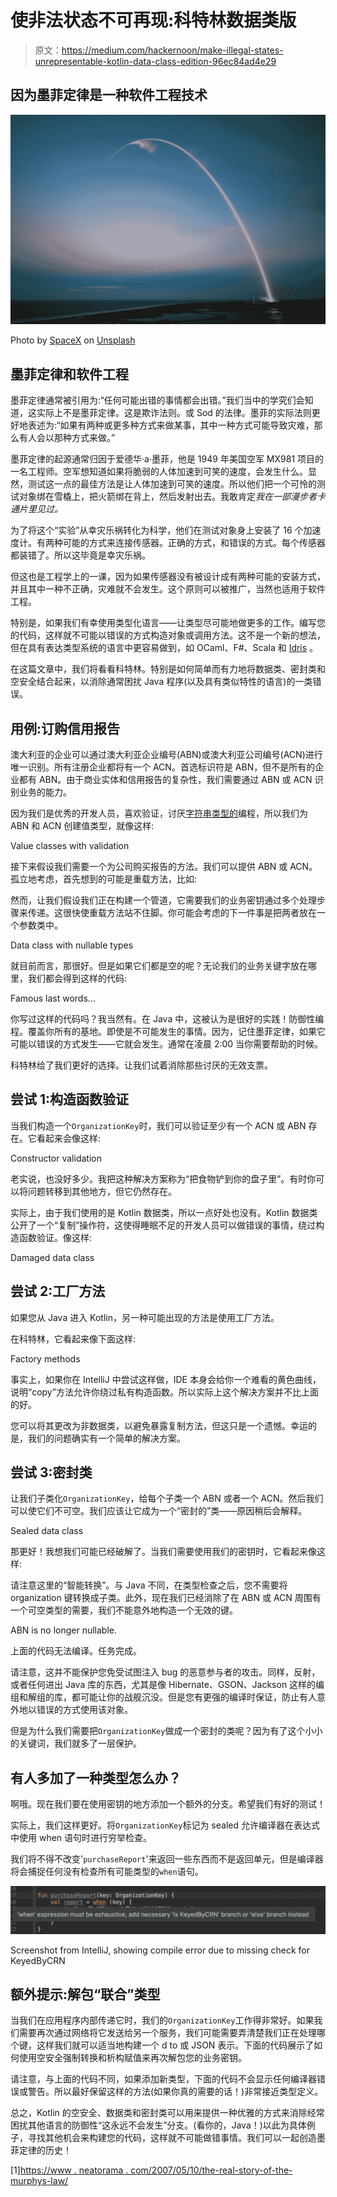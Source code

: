 # 使非法状态不可再现:科特林数据类版

> 原文：<https://medium.com/hackernoon/make-illegal-states-unrepresentable-kotlin-data-class-edition-96ec84ad4e29>

## 因为墨菲定律是一种软件工程技术

![](img/f14d3d2a42582f272f48f0382be3263c.png)

Photo by [SpaceX](https://unsplash.com/@spacex?utm_source=medium&utm_medium=referral) on [Unsplash](https://unsplash.com?utm_source=medium&utm_medium=referral)

## 墨菲定律和软件工程

墨菲定律通常被引用为:“任何可能出错的事情都会出错。”我们当中的学究们会知道，这实际上不是墨菲定律。这是欺诈法则。或 Sod 的法律。墨菲的实际法则更好地表述为:“如果有两种或更多种方式来做某事，其中一种方式可能导致灾难，那么有人会以那种方式来做。”

墨菲定律的起源通常归因于爱德华·a·墨菲，他是 1949 年美国空军 MX981 项目的一名工程师。空军想知道如果将脆弱的人体加速到可笑的速度，会发生什么。显然，测试这一点的最佳方法是让人体加速到可笑的速度。所以他们把一个可怜的测试对象绑在雪橇上，把火箭绑在背上，然后发射出去。我敢肯定*我在一部漫步者卡通片里见过。*

为了将这个“实验”从幸灾乐祸转化为科学，他们在测试对象身上安装了 16 个加速度计。有两种可能的方式来连接传感器。正确的方式，和错误的方式。每个传感器都装错了。所以这毕竟是幸灾乐祸。

但这也是工程学上的一课，因为如果传感器没有被设计成有两种可能的安装方式，并且其中一种不正确，灾难就不会发生。这个原则可以被推广，当然也适用于软件工程。

特别是，如果我们有幸使用类型化语言——让类型尽可能地做更多的工作。编写您的代码，这样就不可能以错误的方式构造对象或调用方法。这不是一个新的想法，但在具有表达类型系统的语言中更容易做到，如 OCaml、F#、Scala 和 [Idris](https://www.idris-lang.org/) 。

在这篇文章中，我们将看看科特林。特别是如何简单而有力地将数据类、密封类和空安全结合起来，以消除通常困扰 Java 程序(以及具有类似特性的语言)的一类错误。

## 用例:订购信用报告

澳大利亚的企业可以通过澳大利亚企业编号(ABN)或澳大利亚公司编号(ACN)进行唯一识别。所有注册企业都将有一个 ACN。首选标识符是 ABN，但不是所有的企业都有 ABN。由于商业实体和信用报告的复杂性，我们需要通过 ABN 或 ACN 识别业务的能力。

因为我们是优秀的开发人员，喜欢验证，讨厌[字符串类型的](http://www.codinghorror.com/blog/2012/07/new-programming-jargon.html)编程，所以我们为 ABN 和 ACN 创建值类型，就像这样:

Value classes with validation

接下来假设我们需要一个为公司购买报告的方法。我们可以提供 ABN 或 ACN。孤立地考虑，首先想到的可能是重载方法，比如:

然而，让我们假设我们正在构建一个管道，它需要我们的业务密钥通过多个处理步骤来传递。这很快使重载方法站不住脚。你可能会考虑的下一件事是把两者放在一个参数类中。

Data class with nullable types

就目前而言，那很好。但是如果它们都是空的呢？无论我们的业务关键字放在哪里，我们都会得到这样的代码:

Famous last words…

你写过这样的代码吗？我当然有。在 Java 中，这被认为是很好的实践！防御性编程。覆盖你所有的基地。即使是不可能发生的事情。因为，记住墨菲定律，如果它可能以错误的方式发生——它就会发生。通常在凌晨 2:00 当你需要帮助的时候。

科特林给了我们更好的选择。让我们试着消除那些讨厌的无效支票。

## 尝试 1:构造函数验证

当我们构造一个`OrganizationKey`时，我们可以验证至少有一个 ACN 或 ABN 存在。它看起来会像这样:

Constructor validation

老实说，也没好多少。我把这种解决方案称为“把食物铲到你的盘子里”。有时你可以将问题转移到其他地方，但它仍然存在。

实际上，由于我们使用的是 Kotlin 数据类，所以一点好处也没有。Kotlin 数据类公开了一个“复制”操作符，这使得睡眠不足的开发人员可以做错误的事情，绕过构造函数验证。像这样:

Damaged data class

## 尝试 2:工厂方法

如果您从 Java 进入 Kotlin，另一种可能出现的方法是使用工厂方法。

在科特林，它看起来像下面这样:

Factory methods

事实上，如果你在 IntelliJ 中尝试这样做，IDE 本身会给你一个难看的黄色曲线，说明“copy”方法允许你绕过私有构造函数。所以实际上这个解决方案并不比上面的好。

您可以将其更改为非数据类，以避免暴露复制方法，但这只是一个遗憾。幸运的是，我们的问题确实有一个简单的解决方案。

## 尝试 3:密封类

让我们子类化`OrganizationKey`，给每个子类一个 ABN 或者一个 ACN。然后我们可以使它们不可空。我们应该让它成为一个“密封的”类——原因稍后会解释。

Sealed data class

那更好！我想我们可能已经破解了。当我们需要使用我们的密钥时，它看起来像这样:

请注意这里的“智能转换”。与 Java 不同，在类型检查之后，您不需要将 organization 键转换成子类。此外，现在我们已经消除了在 ABN 或 ACN 周围有一个可空类型的需要，我们不能意外地构造一个无效的键。

ABN is no longer nullable.

上面的代码无法编译。任务完成。

请注意，这并不能保护您免受试图注入 bug 的恶意参与者的攻击。同样，反射，或者任何进出 Java 库的东西，尤其是像 Hibernate、GSON、Jackson 这样的编组和解组的库，都可能让你的战舰沉没。但是您有更强的编译时保证，防止有人意外地以错误的方式使用该对象。

但是为什么我们需要把`OrganizationKey`做成一个密封的类呢？因为有了这个小小的关键词，我们就多了一层保护。

## 有人多加了一种类型怎么办？

啊哦。现在我们要在使用密钥的地方添加一个额外的分支。希望我们有好的测试！

实际上，我们这样更好。将`OrganizationKey`标记为 sealed 允许编译器在表达式中使用 when 语句时进行穷举检查。

我们将不得不改变'`purchaseReport`'来返回一些东西而不是返回单元，但是编译器将会捕捉任何没有检查所有可能类型的`when`语句。

![](img/9f727843d48286b8855051ae0a081a95.png)

Screenshot from IntelliJ, showing compile error due to missing check for KeyedByCRN

## 额外提示:解包“联合”类型

当我们在应用程序内部传递它时，我们的`OrganizationKey`工作得非常好。如果我们需要再次通过网络将它发送给另一个服务，我们可能需要弄清楚我们正在处理哪个键，这样我们就可以适当地构建一个 d to 或 JSON 表示。下面的代码展示了如何使用空安全强制转换和析构赋值来再次解包您的业务密钥。

请注意，与上面的代码不同，如果添加新类型，下面的代码不会显示任何编译器错误或警告。所以最好保留这样的方法(如果你真的需要的话！)非常接近类型定义。

总之，Kotlin 的空安全、数据类和密封类可以用来提供一种优雅的方式来消除经常困扰其他语言的防御性“这永远不会发生”分支。(看你的，Java！)以此为具体例子，寻找其他机会来构建您的代码，这样就不可能做错事情。我们可以一起创造墨菲定律的历史！

[1][https://www . neatorama . com/2007/05/10/the-real-story-of-the-murphys-law/](https://www.neatorama.com/2007/05/10/the-real-story-of-murphys-law/)
